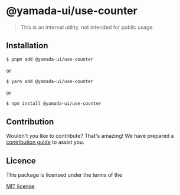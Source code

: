 # @yamada-ui/use-counter

> This is an internal utility, not intended for public usage.

## Installation

```sh
$ pnpm add @yamada-ui/use-counter
```

or

```sh
$ yarn add @yamada-ui/use-counter
```

or

```sh
$ npm install @yamada-ui/use-counter
```

## Contribution

Wouldn't you like to contribute? That's amazing! We have prepared a [contribution guide](https://github.com/hirotomoyamada/yamada-ui/blob/main/CONTRIBUTING.md) to assist you.

## Licence

This package is licensed under the terms of the

[MIT license](https://github.com/hirotomoyamada/yamada-ui/blob/main/LICENSE).
